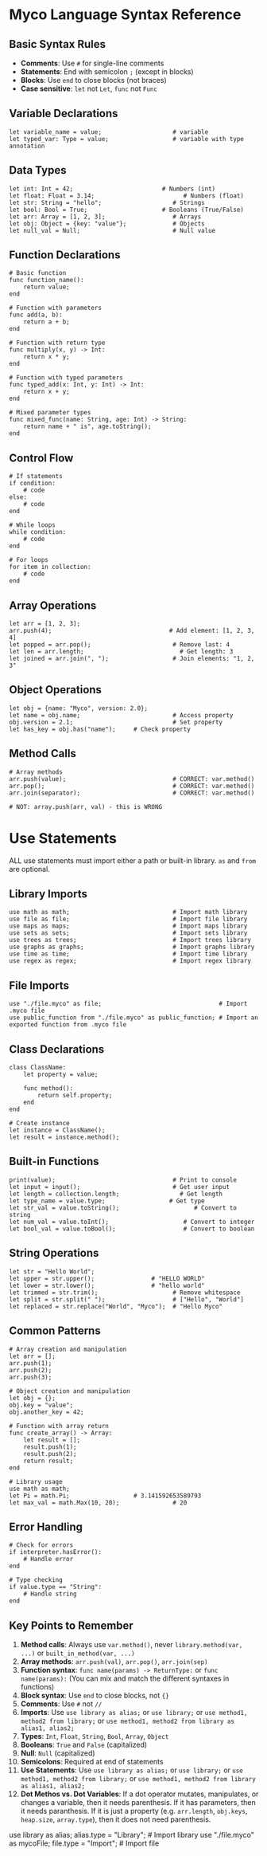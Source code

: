 # Myco Language Syntax Reference

## Basic Syntax Rules

- **Comments**: Use `#` for single-line comments
- **Statements**: End with semicolon `;` (except in blocks)
- **Blocks**: Use `end` to close blocks (not braces)
- **Case sensitive**: `let` not `Let`, `func` not `Func`

## Variable Declarations

```myco
let variable_name = value;                    # variable
let typed_var: Type = value;                  # variable with type annotation
```

## Data Types

```myco
let int: Int = 42;                         # Numbers (int)
let float: Float = 3.14;                         # Numbers (float)
let str: String = "hello";                    # Strings
let bool: Bool = True;                     # Booleans (True/False)
let arr: Array = [1, 2, 3];                   # Arrays
let obj: Object = {key: "value"};             # Objects
let null_val = Null;                          # Null value
```

## Function Declarations

```myco
# Basic function
func function_name():
    return value;
end

# Function with parameters
func add(a, b):
    return a + b;
end

# Function with return type
func multiply(x, y) -> Int:
    return x * y;
end

# Function with typed parameters
func typed_add(x: Int, y: Int) -> Int:
    return x + y;
end

# Mixed parameter types
func mixed_func(name: String, age: Int) -> String:
    return name + " is", age.toString();
end
```

## Control Flow

```myco
# If statements
if condition:
    # code
else:
    # code
end

# While loops
while condition:
    # code
end

# For loops
for item in collection:
    # code
end
```

## Array Operations

```myco
let arr = [1, 2, 3];
arr.push(4);                                 # Add element: [1, 2, 3, 4]
let popped = arr.pop();                       # Remove last: 4
let len = arr.length;                           # Get length: 3
let joined = arr.join(", ");                  # Join elements: "1, 2, 3"
```

## Object Operations

```myco
let obj = {name: "Myco", version: 2.0};
let name = obj.name;                          # Access property
obj.version = 2.1;                            # Set property
let has_key = obj.has("name");     # Check property
```

## Method Calls

```myco
# Array methods
arr.push(value);                              # CORRECT: var.method()
arr.pop();                                    # CORRECT: var.method()
arr.join(separator);                          # CORRECT: var.method()

# NOT: array.push(arr, val) - this is WRONG
```

# Use Statements
ALL use statements must import either a path or built-in library. `as` and `from` are optional.

## Library Imports

```myco
use math as math;                             # Import math library
use file as file;                             # Import file library
use maps as maps;                             # Import maps library
use sets as sets;                             # Import sets library
use trees as trees;                           # Import trees library
use graphs as graphs;                         # Import graphs library
use time as time;                             # Import time library
use regex as regex;                           # Import regex library
```

## File Imports

```myco
use "./file.myco" as file;                                 # Import .myco file
use public_function from "./file.myco" as public_function; # Import an exported function from .myco file
```

## Class Declarations

```myco
class ClassName:
    let property = value;
    
    func method():
        return self.property;
    end
end

# Create instance
let instance = ClassName();
let result = instance.method();
```

## Built-in Functions

```myco
print(value);                                 # Print to console
let input = input();                          # Get user input
let length = collection.length;                 # Get length
let type_name = value.type;                  # Get type
let str_val = value.toString();                     # Convert to string
let num_val = value.toInt();                     # Convert to integer
let bool_val = value.toBool();                   # Convert to boolean
```

## String Operations

```myco
let str = "Hello World";
let upper = str.upper();                # "HELLO WORLD"
let lower = str.lower();                # "hello world"
let trimmed = str.trim();                     # Remove whitespace
let split = str.split(" ");                   # ["Hello", "World"]
let replaced = str.replace("World", "Myco");  # "Hello Myco"
```

## Common Patterns

```myco
# Array creation and manipulation
let arr = [];
arr.push(1);
arr.push(2);
arr.push(3);

# Object creation and manipulation
let obj = {};
obj.key = "value";
obj.another_key = 42;

# Function with array return
func create_array() -> Array:
    let result = [];
    result.push(1);
    result.push(2);
    return result;
end

# Library usage
use math as math;
let Pi = math.Pi;                  # 3.141592653589793
let max_val = math.Max(10, 20);               # 20
```

## Error Handling

```myco
# Check for errors
if interpreter.hasError():
    # Handle error
end

# Type checking
if value.type == "String":
    # Handle string
end
```

## Key Points to Remember

1. **Method calls**: Always use `var.method()`, never `library.method(var, ...)` or `built_in_method(var, ...)`
2. **Array methods**: `arr.push(val)`, `arr.pop()`, `arr.join(sep)`
3. **Function syntax**: `func name(params) -> ReturnType:` or `func name(params):` (You can mix and match the different syntaxes in functions)
4. **Block syntax**: Use `end` to close blocks, not `{}`
5. **Comments**: Use `#` not `//`
6. **Imports**: Use `use library as alias;` or `use library;` or `use method1, method2 from library;` or `use method1, method2 from library as alias1, alias2;`
7. **Types**: `Int`, `Float`, `String`, `Bool`, `Array`, `Object`
8. **Booleans**: `True` and `False` (capitalized)
9. **Null**: `Null` (capitalized)
10. **Semicolons**: Required at end of statements
11. **Use Statements**: Use `use library as alias;` or `use library;` or `use method1, method2 from library;` or `use method1, method2 from library as alias1, alias2;`
12. **Dot Methos vs. Dot Variables**: If a dot operator mutates, manipulates, or changes a variable, then it needs parenthesis. If it has parameters, then it needs paranthesis. If it is just a property (e.g. `arr.length`, `obj.keys`, `heap.size`, `array.type`), then it does not need parenthesis.


use library as alias; alias.type = "Library";                        # Import library
use "./file.myco" as mycoFile; file.type = "Import";                        # Import file
